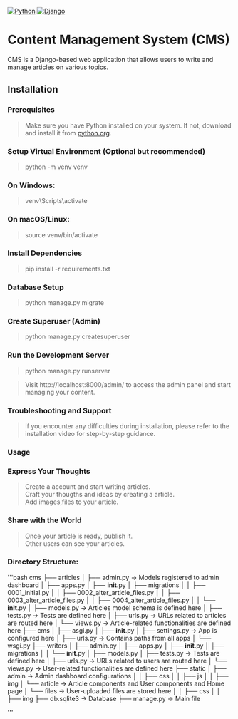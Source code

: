 [![Python](https://img.shields.io/badge/Python-3.8%2B-blue.svg)](https://www.python.org/)
[![Django](https://img.shields.io/badge/Django-3.2-green.svg)](https://www.djangoproject.com/)
# Content Management System (CMS)

CMS is a Django-based web application that allows users to write and manage articles on various topics.

## Installation

### Prerequisites

> Make sure you have Python installed on your system. If not, download and install it from [python.org](https://www.python.org/downloads/).

### Setup Virtual Environment (Optional but recommended)

> python -m venv venv

### On Windows:

> venv\Scripts\activate

### On macOS/Linux:

> source venv/bin/activate

### Install Dependencies

> pip install -r requirements.txt

### Database Setup

> python manage.py migrate

### Create Superuser (Admin)

> python manage.py createsuperuser

### Run the Development Server

> python manage.py runserver

> Visit http://localhost:8000/admin/ to access the admin panel and start managing your content.

### Troubleshooting and Support

> If you encounter any difficulties during installation, please refer to the installation video for step-by-step guidance.

### Usage

### Express Your Thoughts
> Create a account and start writing articles. <br>
> Craft your thougths and ideas by creating a article.<br>
> Add images,files to your article.

### Share with the World
> Once your article is ready, publish it. <br>
> Other users can see your articles.

### Directory Structure:
'''bash
cms
├── articles
│   ├── admin.py       -> Models registered to admin dashboard
│   ├── apps.py
│   ├── __init__.py
│   ├── migrations
│   │   ├── 0001_initial.py
│   │   ├── 0002_alter_article_files.py
│   │   ├── 0003_alter_article_files.py
│   │   ├── 0004_alter_article_files.py
│   │   └── __init__.py
│   ├── models.py      -> Articles model schema is defined here
│   ├── tests.py       -> Tests are defined here
│   ├── urls.py        -> URLs related to articles are routed here
│   └── views.py       -> Article-related functionalities are defined here
├── cms
│   ├── asgi.py
│   ├── __init__.py
│   ├── settings.py    -> App is configured here
│   ├── urls.py        -> Contains paths from all apps
│   └── wsgi.py
├── writers
│   ├── admin.py 
│   ├── apps.py
│   ├── __init__.py
│   ├── migrations
│   │   └── __init__.py
│   ├── models.py
│   ├── tests.py       -> Tests are defined here
│   ├── urls.py        -> URLs related to users are routed here
│   └── views.py       -> User-related functionalities are defined here
├── static
│   ├── admin           -> Admin dashboard configurations
│   │   ├── css
│   │   ├── js
│   │   ├── img
│   └── article         -> Article components and User components and Home page
│       └── files       -> User-uploaded files are stored here
│   │   ├── css
│   │   ├── img
├── db.sqlite3          -> Database
├── manage.py           -> Main file

'''


